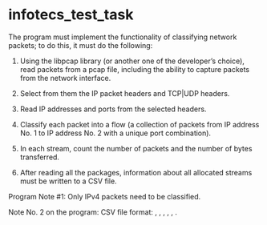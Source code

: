 # infotecs_test_task
The program must implement the functionality of classifying network packets; to do this, it must do the following:

1) Using the libpcap library (or another one of the developer’s choice), read packets from a pcap file, including the ability to capture packets from the network interface.

2) Select from them the IP packet headers and TCP|UDP headers.

3) Read IP addresses and ports from the selected headers.

4) Classify each packet into a flow (a collection of packets from IP address No. 1 to IP address No. 2 with a unique port combination).

5) In each stream, count the number of packets and the number of bytes transferred.

6) After reading all the packages, information about all allocated streams must be written to a CSV file.

Program Note #1: Only IPv4 packets need to be classified.

Note No. 2 on the program: CSV file format: <source IP address>, <recipient IP address>, <source port>, <recipient port>, <number of packets>, <number of bytes>.
